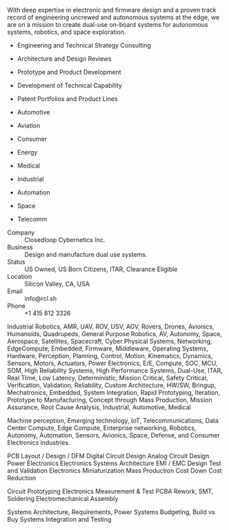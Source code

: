 With deep expertise in electronic and firmware design and a proven track record of engineering uncrewed and autonomous systems at the edge, we are on a mission to create dual-use on-board systems for autonomous systems, robotics, and space exploration.

- Engineering and Technical Strategy Consulting
- Architecture and Design Reviews
- Prototype and Product Development
- Development of Technical Capability
- Patent Portfolios and Product Lines

- Automotive
- Aviation
- Consumer
- Energy
- Medical
- Industrial
- Automation
- Space
- Telecomm


<dl>
  <dt>Company</dt>
  <dd>Closedloop Cybernetics Inc.</dd>

  <dt>Business</dt>
  <dd>Design and manufacture dual use systems.</dd>

  <dt>Status</dt>
  <dd>US Owned, US Born Citizens, ITAR, Clearance Eligible</dd>
    
  <dt>Location</dt>
  <dd>Silicon Valley, CA, USA</dd>

  <dt>Email</dt>
  <dd>info@rcl.sh</dd>
  
  <dt>Phone</dt>
  <dd>+1 415 812 3326</dd>
  
</dl>


Industrial Robotics, AMR, UAV, ROV, USV, AGV, Rovers, Drones, Avionics, Humanoids, Quadrupeds, General Purpose Robotics, AV, Autonomy, Space, Aerospace, Satellites, Spacecraft, Cyber Physical Systems, Networking, EdgeCompute, Embedded, Firmware, Middleware, Operating Systems, Hardware, Perception, Planning, Control, Motion, Kinematics, Dynamics, Sensors, Motors, Actuators, Power Electronics, E/E, Compute, SOC, MCU, SOM, High Reliability Systems, High Performance Systems, Dual-Use, ITAR, Real TIme, Low Latency, Deterministic, Mission Critical, Safety Critical, Verification, Validation, Reliability, Custom Architecture, HW/SW, Bringup, Mechatronics, Embedded, System Integration, Rapid Prototyping, Iteration, Prototype to Manufacturing, Concept through Mass Production, Mission Assurance, Root Cause Analysis, Industrial, Automotive, Medical

Machine perception, Emerging technology, IoT, Telecommunications, Data Center Compute, Edge Compute, Enterprise networking, Robotics, Autonomy, Automation, Sensors, Avionics, Space, Defense, and Consumer Electronics industries.

PCB Layout / Design / DFM
Digital Circuit Design
Analog Circuit Design
Power Electronics
Electronics Systems Architecture
EMI / EMC Design
Test and Validation
Electronics Miniaturization
Mass Production
Cost Down Cost Reduction

Circuit Prototyping
Electronics Measurement & Test
PCBA Rework, SMT, Soldering
Electromechanical Assembly

Systems Architecture, Requirements, Power Systems
Budgeting, Build vs Buy
Systems Integration and Testing

